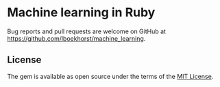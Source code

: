 # Machine learning in Ruby

Bug reports and pull requests are welcome on GitHub at https://github.com/lboekhorst/machine_learning.

## License

The gem is available as open source under the terms of the [MIT License](http://opensource.org/licenses/MIT).
